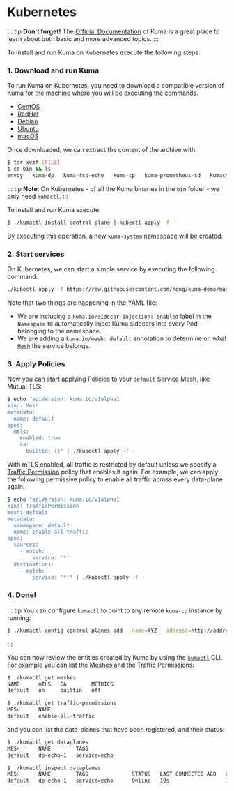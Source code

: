 # Kubernetes

::: tip
**Don't forget!** The [Official Documentation](../) of Kuma is a great place to learn about both basic and more advanced topics.
:::

To install and run Kuma on Kubernetes execute the following steps:

### 1. Download and run Kuma

To run Kuma on Kubernetes, you need to download a compatible version of Kuma for the machine where you will be executing the commands.

* [CentOS](https://kong.bintray.com/kuma/kuma-0.4.0-centos-amd64.tar.gz)
* [RedHat](https://kong.bintray.com/kuma/kuma-0.4.0-rhel-amd64.tar.gz)
* [Debian](https://kong.bintray.com/kuma/kuma-0.4.0-debian-amd64.tar.gz)
* [Ubuntu](https://kong.bintray.com/kuma/kuma-0.4.0-ubuntu-amd64.tar.gz)
* [macOS](https://kong.bintray.com/kuma/kuma-0.4.0-darwin-amd64.tar.gz)

Once downloaded, we can extract the content of the archive with:

```sh
$ tar xvzf [FILE]
$ cd bin && ls
envoy   kuma-dp   kuma-tcp-echo   kuma-cp   kuma-prometheus-sd   kumactl
```

::: tip
**Note**: On Kubernetes - of all the Kuma binaries in the `bin` folder - we only need `kumactl`.
:::

To install and run Kuma execute:

```sh
$ ./kumactl install control-plane | kubectl apply -f -
```

By executing this operation, a new `kuma-system` namespace will be created.

### 2. Start services

On Kubernetes, we can start a simple service by executing the following command:

```sh
./kubectl apply -f https://raw.githubusercontent.com/Kong/kuma-demo/master/kubernetes/kuma-demo-aio.yaml
```

Note that two things are happening in the YAML file:

* We are including a `kuma.io/sidecar-injection: enabled` label in the `Namespace` to automatically inject Kuma sidecars into every Pod belonging to the namespace.
* We are adding a `kuma.io/mesh: default` annotation to determine on what [`Mesh`](../../policies/mesh) the service belongs.

### 3. Apply Policies

Now you can start applying [Policies](../../policies/introduction) to your `default` Service Mesh, like Mutual TLS:

```sh
$ echo "apiVersion: kuma.io/v1alpha1
kind: Mesh
metadata:
  name: default
spec:
  mtls:
    enabled: true
    ca:
      builtin: {}" | ./kubectl apply -f -
```

With mTLS enabled, all traffic is restricted by default unless we specify a [Traffic Permission](../../policies/traffic-permissions) policy that enables it again. For example, we can apply the following permissive policy to enable all traffic across every data-plane again:

```sh
$ echo "apiVersion: kuma.io/v1alpha1
kind: TrafficPermission
mesh: default
metadata:
  namespace: default
  name: enable-all-traffic
spec:
  sources:
    - match:
        service: '*'
  destinations:
    - match:
        service: '*'" | ./kubectl apply -f -
```

### 4. Done!

::: tip
You can configure `kumactl` to point to any remote `kuma-cp` instance by running:

```sh
$ ./kumactl config control-planes add --name=XYZ --address=http://address.to.kuma:5681
```
:::

You can now review the entities created by Kuma by using the [`kumactl`](../../documentation/kumactl) CLI. For example you can list the Meshes and the Traffic Permissions:

```sh
$ ./kumactl get meshes
NAME      mTLS   CA        METRICS
default   on     builtin   off

$ ./kumactl get traffic-permissions
MESH      NAME
default   enable-all-traffic
```

and you can list the data-planes that have been registered, and their status:

```sh
$ ./kumactl get dataplanes
MESH      NAME        TAGS
default   dp-echo-1   service=echo

$ ./kumactl inspect dataplanes
MESH      NAME        TAGS              STATUS   LAST CONNECTED AGO   LAST UPDATED AGO   TOTAL UPDATES   TOTAL ERRORS
default   dp-echo-1   service=echo      Online   19s                  18s                2               0
```